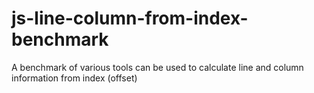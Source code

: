 # js-line-column-from-index-benchmark
A benchmark of various tools can be used to calculate line and column information from index (offset)
